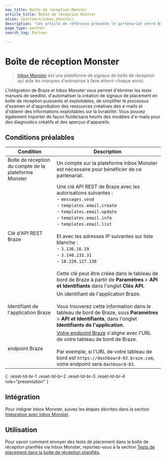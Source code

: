 ```yaml
---
nav_title: Boîte de réception Monster
article_title: Boîte de réception Monster
alias: /partners/inbox_monster/
description: "Cet article de référence présente le partenariat entre Braze et Inbox Monster, un outil d'e-mail marketing en ligne qui permet aux clients de Braze d'obtenir de puissantes informations sur la livrabilité et des analyses créatives pour améliorer les performances de leur boîte de réception."
page_type: partner
search_tag: Partner

---
```


# Boîte de réception Monster

> [Inbox Monster](https://inboxmonster.com/) est une plateforme de signaux de boîte de réception qui aide les marques d'entreprise à faire atterrir chaque envoi. 

L'intégration de Braze et Inbox Monster vous permet d'éliminer les tests manuels de seedlist, d'automatiser la création de signaux de placement en boîte de réception puissants et exploitables, de simplifier le processus d'examen et d'approbation des ressources créatives des e-mails et d'obtenir des informations exploitables sur la livrabilité. Vous pouvez également importer de façon fluide/sans heurts des modèles d'e-mails pour des diagnostics créatifs et des aperçus d'appareils.

## Conditions préalables

| Condition                    | Description                                                                                                                                                                                                                                                                                                                                                                                                                                          |
|--------------------------------|------------------------------------------------------------------------------------------------------------------------------------------------------------------------------------------------------------------------------------------------------------------------------------------------------------------------------------------------------------------------------------------------------------------------------------------------------|
| Boîte de réception du compte de la plateforme Monster | Un compte sur la plateforme Inbox Monster est nécessaire pour bénéficier de ce partenariat.                                                                                                                                                                                                                                                                                                                                                                 |
| Clé d'API REST Braze             | Une clé API REST de Braze avec les autorisations suivantes :  <br> - `messages.send` <br>  - `templates.email.create`<br> - `templates.email.update` <br> - `templates.email.info`<br> - `templates.email.list` <br><br> Et avec les adresses IP suivantes sur liste blanche : <br> - `3.136.16.19` <br>  - `3.140.233.31`<br> - `18.220.127.138` <br><br> Cette clé peut être créée dans le tableau de bord de Braze à partir de **Paramètres** > **API et Identifiants** dans l'onglet **Clés API.**  |
| Identifiant de l'application Braze           | Un identifiant de l'application Braze. <br><br>Vous trouverez cette information dans le tableau de bord de Braze, sous **Paramètres** > **API et Identifiants**, dans l'onglet **Identifiants de l'application**.                                                                                                                                                                                                                                                                                                |
| endpoint Braze                 | [Votre endpoint Braze]({{site.baseurl}}/api/basics/#endpoints) s'aligne avec l'URL de votre tableau de bord de Braze.<br><br> Par exemple, si l'URL de votre tableau de bord est `https://dashboard-03.braze.com`, votre endpoint sera `dashboard-03`.                                                                                                                                                                                                                            |
{: .reset-td-br-1 .reset-td-br-2 .reset-td-br-3 .reset-td-br-4 role="presentation" }

## Intégration

Pour intégrer Inbox Monster, suivez les étapes décrites dans la section [Intégration avec Inbox Monster](https://intercom.help/inbox-monster/en/articles/9518204-scheduled-placement-tests-with-braze#h_80147afaf3).

## Utilisation

Pour savoir comment envoyer des tests de placement dans la boîte de réception planifiés via Inbox Monster, reportez-vous à la section [Tests de placement dans la boîte de réception planifiés](https://intercom.help/inbox-monster/en/articles/9518204-scheduled-placement-tests-with-braze#h_7e74bc474e).
